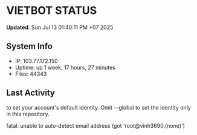 # VIETBOT STATUS
**Updated**: Sun Jul 13 01:40:11 PM +07 2025

## System Info
- IP: 103.77.172.150
- Uptime: up 1 week, 17 hours, 27 minutes
- Files: 44343

## Last Activity

to set your account's default identity.
Omit --global to set the identity only in this repository.

fatal: unable to auto-detect email address (got 'root@vinh3690.(none)')
